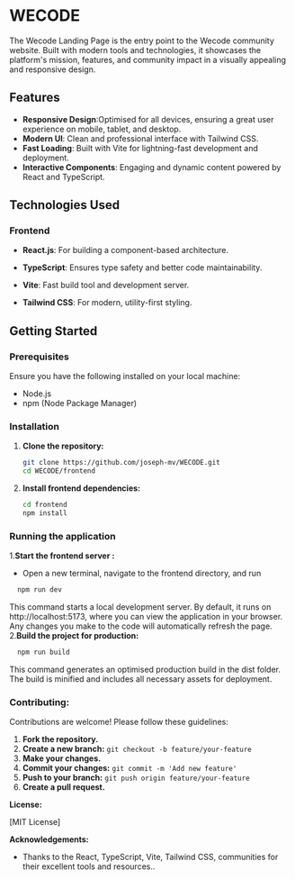 # WECODE

The Wecode Landing Page is the entry point to the Wecode community website. Built with modern tools and technologies, it showcases the platform's mission, features, and community impact in a visually appealing and responsive design.

## Features

- **Responsive Design**:Optimised for all devices, ensuring a great user experience on mobile, tablet, and desktop.
- **Modern UI**: Clean and professional interface with Tailwind CSS.
- **Fast Loading**:  Built with Vite for lightning-fast development and deployment.
- **Interactive Components**: Engaging and dynamic content powered by React and TypeScript.




## Technologies Used

### Frontend
- **React.js**: For building a component-based architecture.

- **TypeScript**: Ensures type safety and better code maintainability.

- **Vite**: Fast build tool and development server.

- **Tailwind CSS**: For modern, utility-first styling.



## Getting Started

### Prerequisites

Ensure you have the following installed on your local machine:

- Node.js
- npm (Node Package Manager)

### Installation

1. **Clone the repository:**

   ```bash
   git clone https://github.com/joseph-mv/WECODE.git
   cd WECODE/frontend
    ```


2. **Install frontend dependencies:**

   ```bash
   cd frontend
   npm install
    ```

### Running the application



1.**Start the frontend server :**
- Open a new terminal, navigate to the frontend directory, and run

 ```bash
   npm run dev

```
This command starts a local development server. By default, it runs on http://localhost:5173, where you can view the application in your browser. Any changes you make to the code will automatically refresh the page.
2.**Build the project for production:**

 ```bash
   npm run build

```
This command generates an optimised production build in the dist folder. The build is minified and includes all necessary assets for deployment.
   ### Contributing:

Contributions are welcome! Please follow these guidelines:

1. **Fork the repository.**
2. **Create a new branch:** `git checkout -b feature/your-feature`
3. **Make your changes.**
4. **Commit your changes:** `git commit -m 'Add new feature'`
5. **Push to your branch:** `git push origin feature/your-feature`
6. **Create a pull request.**

**License:**

[MIT License]

**Acknowledgements:**

* Thanks to the React, TypeScript, Vite, Tailwind CSS, communities for their excellent tools and resources..
